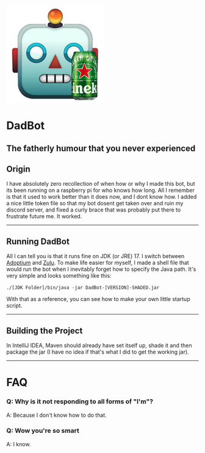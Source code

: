 ![DadBotLogo](src/logo/DadbotLogo.png)
# DadBot
The fatherly humour that you never experienced
---
## Origin
I have absolutely zero recollection of when how or why I made this bot, but its been running on a raspberry pi for who knows how long. All I remember is that it used to work better than it does now, and I dont know how. I added a nice little token file so that my bot dosent get taken over and ruin my discord server, and fixed a curly brace that was probably put there to frustrate future me. It worked.

---
## Running DadBot
All I can tell you is that it runs fine on JDK (or JRE) 17. I switch between [Adoptium](https://adoptium.net/temurin/releases/?version=17) and [Zulu](https://www.azul.com/downloads/?version=java-17-lts&package=jdk#zulu).
To make life easier for myself, I made a shell file that would run the bot when I inevitably forget how to specify the Java path. It's very simple and looks something like this:
```
./[JDK Folder]/bin/java -jar DadBot-[VERSION]-SHADED.jar
```
With that as a reference, you can see how to make your own little startup script.

---
## Building the Project
In IntelliJ IDEA, Maven should already have set itself up, shade it and then package the jar (I have no idea if that's what I did to get the working jar).

---
# FAQ
### Q: Why is it not responding to all forms of "I'm"?
A: Because I don't know how to do that.

### Q: Wow you're so smart
A: I know.
